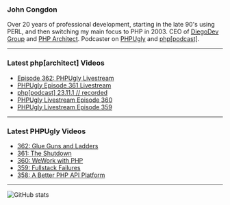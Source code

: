 ### John Congdon

Over 20 years of professional development, starting in the late 90's using PERL, and then switching my main focus to PHP in 2003.
CEO of [DiegoDev Group][ws_diegodev] and [PHP Architect][ws_phparch].
Podcaster on [PHPUgly][ws_phpugly] and [php[podcast]][ws_phparch].

---

### Latest php[architect] Videos
<!-- PHPARCHITECT:START -->
- [Episode 362: PHPUgly Livestream](https://www.youtube.com/watch?v=R_aXPncZcek)
- [PHPUgly Episode 361 Livestream](https://www.youtube.com/watch?v=PbHGqAmi5MY)
- [php[podcast] 23.11.1 // recorded](https://www.youtube.com/watch?v=O-6cQyGgAqM)
- [PHPUgly Livestream Episode 360](https://www.youtube.com/watch?v=tIRzMdt62Lw)
- [PHPUgly Livestream Episode 359](https://www.youtube.com/watch?v=924efv3XrnE)
<!-- PHPARCHITECT:END -->

---

### Latest PHPUgly Videos
<!-- PHPUGLY:START -->
- [362: Glue Guns and Ladders](https://www.youtube.com/watch?v=_JhiIi3y8F0)
- [361: The Shutdown](https://www.youtube.com/watch?v=50pubP39sOQ)
- [360: WeWork with PHP](https://www.youtube.com/watch?v=4FBMM0hgm-s)
- [359: Fullstack Failures](https://www.youtube.com/watch?v=UxiUpccFPis)
- [358: A Better PHP API Platform](https://www.youtube.com/watch?v=yaDG2mvz3MY)
<!-- PHPUGLY:END -->

---

![GitHub stats](https://github-readme-stats.vercel.app/api?username=johncongdon&show_icons=true&hide_border=true&hide=stars&count_private=true)  


[ws_diegodev]: https://www.diegodev.com
[ws_phparch]: https://www.phparch.com
[ws_phpugly]: https://www.phpugly.com
